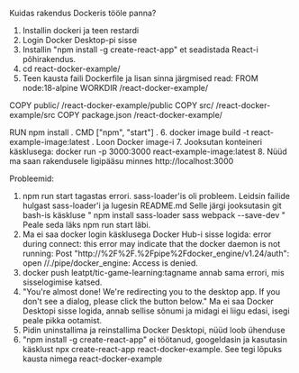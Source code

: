 Kuidas rakendus Dockeris tööle panna?
1. Installin dockeri ja teen restardi
2. Login Docker Desktop-pi sisse
3. Installin "npm install -g create-react-app"
et seadistada React-i põhirakendus. 
4. cd react-docker-example/
5. Teen kausta faili Dockerfile ja lisan sinna järgmised read:
FROM node:18-alpine
WORKDIR /react-docker-example/

COPY public/ /react-docker-example/public
COPY src/ /react-docker-example/src
COPY package.json /react-docker-example/

RUN npm install .
CMD ["npm", "start"] .
6. docker image build -t react-example-image:latest .
Loon Docker image-i
7. Jooksutan konteineri käsklusega: docker run -p 3000:3000 react-example-image:latest
8. Nüüd ma saan rakendusele ligipääsu minnes http://localhost:3000


Probleemid:
1. npm run start tagastas errori. 
sass-loader'is oli probleem. 
Leidsin failide hulgast sass-loader'i ja lugesin README.md
Selle järgi jooksutasin git bash-is käskluse
" npm install sass-loader sass webpack --save-dev " 
Peale seda läks npm run start läbi.
2. Ma ei saa docker login käsklusega Docker Hub-i sisse logida:
error during connect: this error may indicate that the docker daemon is not running: Post "http://%2F%2F.%2Fpipe%2Fdocker_engine/v1.24/auth": open //./pipe/docker_engine: Access is denied.
3. docker push leatpt/tic-game-learning:tagname
annab sama errori, mis sisselogimise katsed.
4. "You're almost done!
We're redirecting you to the desktop app. If you don't see a dialog, please click the button below."
Ma ei saa Docker Desktopi sisse logida, annab sellise sõnumi ja midagi ei liigu edasi, isegi peale pikka ootamist.
5. Pidin uninstallima ja reinstallima Docker Desktopi, nüüd loob ühenduse
6. "npm install -g create-react-app" ei töötanud, googeldasin
ja kasutasin käsklust npx create-react-app react-docker-example.
See tegi lõpuks kausta nimega react-docker-example